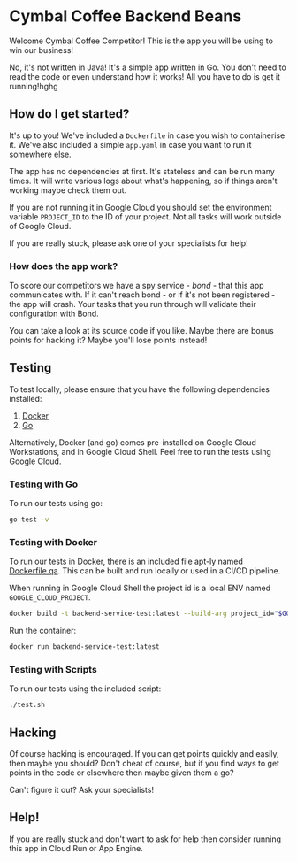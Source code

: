 # Cymbal Coffee Backend Beans

Welcome Cymbal Coffee Competitor! This is the app you will be using to win our business!

No, it's not written in Java! It's a simple app written in Go. You don't need to read the code or even understand how it works! All you have to do is get it running!hghg

## How do I get started?

It's up to you! We've included a `Dockerfile` in case you wish to containerise it. We've also included a simple `app.yaml` in case you want to run it somewhere else.

The app has no dependencies at first. It's stateless and can be run many times. It will write various logs about what's happening, so if things aren't working maybe check them out.

If you are not running it in Google Cloud you should set the environment variable `PROJECT_ID` to the ID of your project. Not all tasks will work outside of Google Cloud.

If you are really stuck, please ask one of your specialists for help!

### How does the app work?

To score our competitors we have a spy service - _bond_ - that this app communicates with. If it can't reach bond - or if it's not been registered - the app will crash. Your tasks that you run through will validate their configuration with Bond.

You can take a look at its source code if you like. Maybe there are bonus points for hacking it? Maybe you'll lose points instead!

## Testing

To test locally, please ensure that you have the following dependencies installed:

1. [Docker](https://docs.docker.com/engine/install)
2. [Go](https://go.dev/)

Alternatively, Docker (and go) comes pre-installed on Google Cloud Workstations, and in Google Cloud Shell. Feel free to run the tests using Google Cloud.

### Testing with Go

To run our tests using go:

```bash
go test -v
```

### Testing with Docker

To run our tests in Docker, there is an included file apt-ly named [Dockerfile.qa](Dockerfile.qa). This can be built and run locally or used in a CI/CD pipeline.

When running in Google Cloud Shell the project id is a local ENV named `GOOGLE_CLOUD_PROJECT`.

```bash
docker build -t backend-service-test:latest --build-arg project_id="$GOOGLE_CLOUD_PROJECT" -f Dockerfile.qa .
```

Run the container:

```bash
docker run backend-service-test:latest
```

### Testing with Scripts

To run our tests using the included script:

```bash
./test.sh
```

## Hacking

Of course hacking is encouraged. If you can get points quickly and easily, then maybe you should? Don't cheat of course, but if you find ways to get points in the code or elsewhere then maybe given them a go?

Can't figure it out? Ask your specialists!

## Help!

If you are really stuck and don't want to ask for help then consider running this app in Cloud Run or App Engine.
